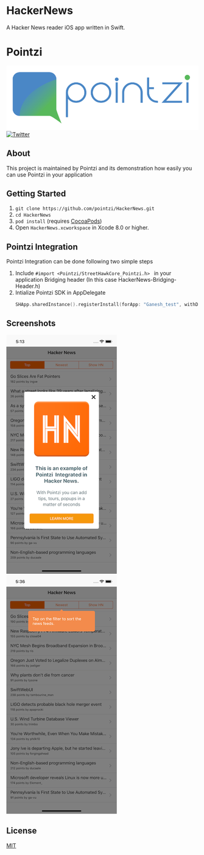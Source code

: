 # HackerNews
A Hacker News reader iOS app written in Swift.

# Pointzi
![Main View](Resources/header.png)
[![Twitter](https://img.shields.io/badge/Twitter-%40usepointzi-blue.svg)](https://twitter.com/usepointzi)

## About
This project is maintained by Pointzi and its demonstration how easily you can use Pointzi in your application<br>


## Getting Started

1. `git clone https://github.com/pointzi/HackerNews.git`
2. `cd HackerNews`
3. `pod install` (requires [CocoaPods](https://cocoapods.org))
4. Open `HackerNews.xcworkspace` in Xcode 8.0 or higher.

## Pointzi Integration
Pointzi Integration can be done following two simple steps
1. Include `#import <Pointzi/StreetHawkCore_Pointzi.h> ` in your application Bridging header (In this case HackerNews-Bridging-Header.h)
2. Intialize Pointzi SDK in AppDelegate
    ``` swift
    SHApp.sharedInstance().registerInstall(forApp: "Ganesh_test", withDebugMode: false)
    ```


## Screenshots

![Main View](Resources/screenshot1.png)
![Browser View](Resources/screenshot2.png)

## License

[MIT](LICENSE)
